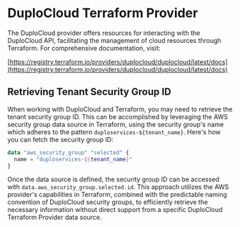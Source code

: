 # DuploCloud Terraform Provider

The DuploCloud provider offers resources for interacting with the DuploCloud API, facilitating the management of cloud resources through Terraform. For comprehensive documentation, visit:

[https://registry.terraform.io/providers/duplocloud/duplocloud/latest/docs](https://registry.terraform.io/providers/duplocloud/duplocloud/latest/docs)

## Retrieving Tenant Security Group ID

When working with DuploCloud and Terraform, you may need to retrieve the tenant security group ID. This can be accomplished by leveraging the AWS security group data source in Terraform, using the security group's name which adheres to the pattern `duploservices-${tenant_name}`. Here's how you can fetch the security group ID:

```terraform
data "aws_security_group" "selected" {
  name = "duploservices-${tenant_name}"
}
```

Once the data source is defined, the security group ID can be accessed with `data.aws_security_group.selected.id`. This approach utilizes the AWS provider's capabilities in Terraform, combined with the predictable naming convention of DuploCloud security groups, to efficiently retrieve the necessary information without direct support from a specific DuploCloud Terraform Provider data source.